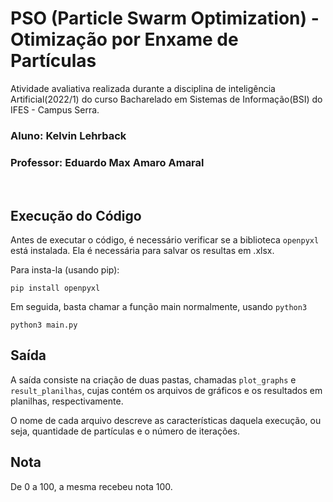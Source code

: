 # PSO (Particle Swarm Optimization) - Otimização por Enxame de Partículas 
Atividade avaliativa realizada durante a disciplina de inteligência Artificial(2022/1) do curso Bacharelado em Sistemas de Informação(BSI) do IFES - Campus Serra.

### Aluno: Kelvin Lehrback
### Professor: Eduardo Max Amaro Amaral

<br>

## Execução do Código

Antes de executar o código, é necessário verificar se a biblioteca ```openpyxl``` está instalada. Ela é necessária para salvar os resultas em .xlsx.

Para insta-la (usando pip):
```
pip install openpyxl
```

Em seguida, basta chamar a função main normalmente, usando ```python3```

```
python3 main.py
```

## Saída
A saída consiste na criação de duas pastas, chamadas ```plot_graphs``` e ```result_planilhas```, cujas contém os arquivos de gráficos e os resultados em planilhas, respectivamente.

O nome de cada arquivo descreve as características daquela execução, ou seja, quantidade de partículas e o número de iterações.

## Nota
De 0 a 100, a mesma recebeu nota 100.
